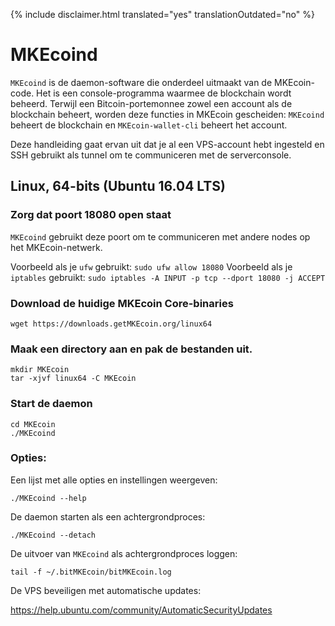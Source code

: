 {% include disclaimer.html translated="yes" translationOutdated="no" %}

# MKEcoind

`MKEcoind` is de daemon-software die onderdeel uitmaakt van de MKEcoin-code. Het is een console-programma waarmee de blockchain wordt beheerd. Terwijl een Bitcoin-portemonnee zowel een account als de blockchain beheert, worden deze functies in MKEcoin gescheiden: `MKEcoind` beheert de blockchain en `MKEcoin-wallet-cli` beheert het account.

Deze handleiding gaat ervan uit dat je al een VPS-account hebt ingesteld en SSH gebruikt als tunnel om te communiceren met de serverconsole.

## Linux, 64-bits (Ubuntu 16.04 LTS)

### Zorg dat poort 18080 open staat

`MKEcoind` gebruikt deze poort om te communiceren met andere nodes op het MKEcoin-netwerk.

Voorbeeld als je `ufw` gebruikt: `sudo ufw allow 18080`
Voorbeeld als je `iptables` gebruikt: `sudo iptables -A INPUT -p tcp --dport 18080 -j ACCEPT`

### Download de huidige MKEcoin Core-binaries

    wget https://downloads.getMKEcoin.org/linux64

### Maak een directory aan en pak de bestanden uit.

    mkdir MKEcoin
    tar -xjvf linux64 -C MKEcoin

### Start de daemon

    cd MKEcoin
    ./MKEcoind

### Opties:

Een lijst met alle opties en instellingen weergeven:

    ./MKEcoind --help

De daemon starten als een achtergrondproces:

    ./MKEcoind --detach

De uitvoer van `MKEcoind` als achtergrondproces loggen:

    tail -f ~/.bitMKEcoin/bitMKEcoin.log

De VPS beveiligen met automatische updates:

https://help.ubuntu.com/community/AutomaticSecurityUpdates


